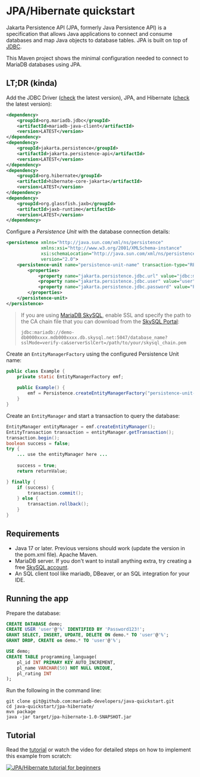 # JPA/Hibernate quickstart

Jakarta Persistence API (JPA, formerly Java Persistence API) is a specification that allows Java applications to connect
and consume databases and map Java objects to database tables. JPA is built on top of
[JDBC](https://github.com/mariadb-developers/java-quickstart/tree/main/jdbc).

This Maven project shows the minimal configuration needed to connect to MariaDB databases using JPA.

## LT;DR (kinda)

Add the JDBC Driver ([check](https://mariadb.com/docs/clients/mariadb-connectors/connector-j/#latest-software-releases)
the latest version), JPA, and Hibernate ([check](https://hibernate.org/orm/releases) the latest version):

```xml
<dependency>
    <groupId>org.mariadb.jdbc</groupId>
    <artifactId>mariadb-java-client</artifactId>
    <version>LATEST</version>
</dependency>
<dependency>
    <groupId>jakarta.persistence</groupId>
    <artifactId>jakarta.persistence-api</artifactId>
    <version>LATEST</version>
</dependency>
<dependency>
    <groupId>org.hibernate</groupId>
    <artifactId>hibernate-core-jakarta</artifactId>
    <version>LATEST</version>
</dependency>
<dependency>
    <groupId>org.glassfish.jaxb</groupId>
    <artifactId>jaxb-runtime</artifactId>
    <version>LATEST</version>
</dependency>
```

Configure a *Persistence Unit* with the database connection details:

```xml
<persistence xmlns="http://java.sun.com/xml/ns/persistence"
             xmlns:xsi="http://www.w3.org/2001/XMLSchema-instance"
             xsi:schemaLocation="http://java.sun.com/xml/ns/persistence http://java.sun.com/xml/ns/persistence/persistence_2_0.xsd"
             version="2.0">
    <persistence-unit name="persistence-unit-name" transaction-type="RESOURCE_LOCAL">
        <properties>
            <property name="jakarta.persistence.jdbc.url" value="jdbc:mariadb://localhost:3306/database_name"/>
            <property name="jakarta.persistence.jdbc.user" value="user"/>
            <property name="jakarta.persistence.jdbc.password" value="Password123!"/>
        </properties>
    </persistence-unit>
</persistence>
```

> If you are using [MariaDB SkySQL](https://mariadb.com/products/skysql/), enable SSL and specify the path to the CA chain file that you can download from the [SkySQL Portal](https://cloud.mariadb.com):
> 
> `jdbc:mariadb://demo-db0000xxxx.mdb000xxxx.db.skysql.net:5047/database_name?sslMode=verify-ca&serverSslCert=/path/to/your/skysql_chain.pem`

Create an `EntityManagerFactory` using the configured Persistence Unit name:

```java
public class Example {
    private static EntityManagerFactory emf;
    
    public Example() {
        emf = Persistence.createEntityManagerFactory("persistence-unit-name");
    }
}
```

Create an `EntityManager` and start a transaction to query the database:

```java
EntityManager entityManager = emf.createEntityManager();
EntityTransaction transaction = entityManager.getTransaction();
transaction.begin();
boolean success = false;
try {
    ... use the entityManager here ...
        
    success = true;
    return returnValue;

} finally {
    if (success) {
        transaction.commit();
    } else {
        transaction.rollback();
    }
}
```

## Requirements
- Java 17 or later. Previous versions should work (update the version in the pom.xml file).
Apache Maven.
- MariaDB server. If you don't want to install anything extra, try creating a free [SkySQL account](https://cloud.mariadb.com).
- An SQL client tool like mariadb, DBeaver, or an SQL integration for your IDE.

## Running the app

Prepare the database:

```sql
CREATE DATABASE demo;
CREATE USER 'user'@'%' IDENTIFIED BY 'Password123!';
GRANT SELECT, INSERT, UPDATE, DELETE ON demo.* TO 'user'@'%';
GRANT DROP, CREATE on demo.* TO 'user'@'%';

USE demo;
CREATE TABLE programming_language(
	pl_id INT PRIMARY KEY AUTO_INCREMENT,
	pl_name VARCHAR(50) NOT NULL UNIQUE,
	pl_rating INT
);
```

Run the following in the command line:

```
git clone git@github.com:mariadb-developers/java-quickstart.git
cd java-quickstart/jpa-hibernate/
mvn package
java -jar target/jpa-hibernate-1.0-SNAPSHOT.jar
```
[//]: # (insert screenshot)
## Tutorial

Read the [tutorial](https://dzone.com/articles/getting-started-with-jpahibernate) or watch the video for detailed steps on how to implement this example from scratch:

[![JPA/Hibernate tutorial for beginners](https://img.youtube.com/vi/UVo2SRR-ZRM/hqdefault.jpg)](https://www.youtube.com/watch?v=UVo2SRR-ZRM)
